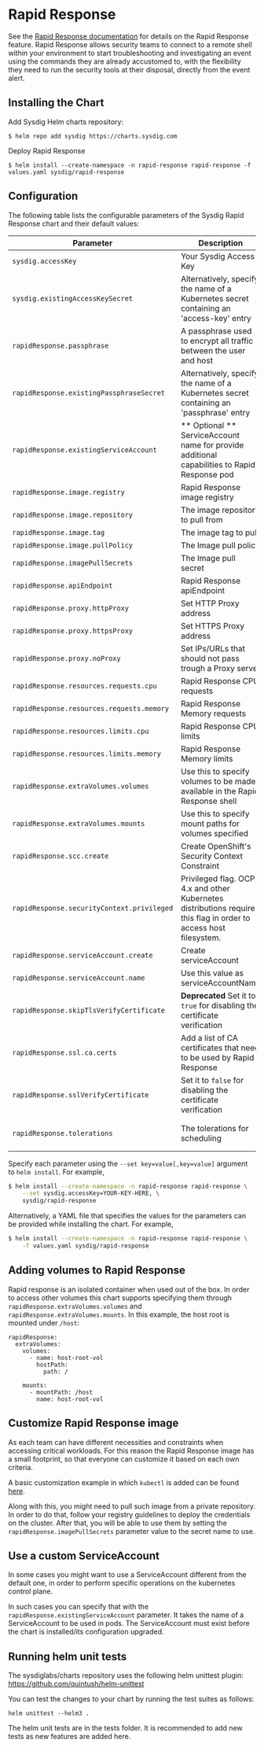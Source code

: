 # Rapid Response

See the [Rapid Response documentation](https://docs.sysdig.com/en/docs/sysdig-secure/investigate/rapid-response/) for details on the Rapid Response feature.
Rapid Response allows security teams to connect to a remote shell within your environment to start troubleshooting and investigating an event using the
commands they are already accustomed to, with the flexibility they need to run the security tools at their disposal, directly from the event alert.



## Installing the Chart

Add Sysdig Helm charts repository:

```
$ helm repo add sysdig https://charts.sysdig.com
```

Deploy Rapid Response

```
$ helm install --create-namespace -n rapid-response rapid-response -f values.yaml sysdig/rapid-response
```

## Configuration

The following table lists the configurable parameters of the Sysdig Rapid Response chart and their default values:

| Parameter                                   | Description                                                                                                       | Default                                                                                             |
|---------------------------------------------|-------------------------------------------------------------------------------------------------------------------|-----------------------------------------------------------------------------------------------------|
| `sysdig.accessKey`                          | Your Sysdig Access Key                                                                                            | ` ` Either accessKey or existingAccessKeySecret is required                                         |
| `sysdig.existingAccessKeySecret`            | Alternatively, specify the name of a Kubernetes secret containing an 'access-key' entry                           | ` ` Either accessKey or existingAccessKeySecret is required                                         |
| `rapidResponse.passphrase`                  | A passphrase used to encrypt all traffic between the user and host                                                | ` ` Either passphrase or existingPassphraseSecret is required                                       |
| `rapidResponse.existingPassphraseSecret`    | Alternatively, specify the name of a Kubernetes secret containing an 'passphrase' entry                           | ` ` Either passphrase or existingPassphraseSecret is required                                       |
| `rapidResponse.existingServiceAccount`      | ** Optional ** ServiceAccount name for provide additional capabilities to Rapid Response pod                      | ` `                                                                                                 |
| `rapidResponse.image.registry`              | Rapid Response image registry                                                                                     | `quay.io`                                                                                           |
| `rapidResponse.image.repository`            | The image repository to pull from                                                                                 | `sysdig/rapid-response-host-component`                                                              |
| `rapidResponse.image.tag`                   | The image tag to pull                                                                                             | `"0.3.9"`                                                                                           |
| `rapidResponse.image.pullPolicy`            | The Image pull policy                                                                                             | `IfNotPresent`                                                                                      |
| `rapidResponse.imagePullSecrets`            | The Image pull secret                                                                                             | ` `                                                                                                 |
| `rapidResponse.apiEndpoint`                 | Rapid Response apiEndpoint                                                                                        | ` `                                                                                                 |
| `rapidResponse.proxy.httpProxy`             | Set HTTP Proxy address                                                                                            | ` `                                                                                                 |
| `rapidResponse.proxy.httpsProxy`            | Set HTTPS Proxy address                                                                                           | ` `                                                                                                 |
| `rapidResponse.proxy.noProxy`               | Set IPs/URLs that should not pass trough a Proxy server                                                           | ` `                                                                                                 |
| `rapidResponse.resources.requests.cpu`      | Rapid Response CPU requests                                                                                       | `150m`                                                                                              |
| `rapidResponse.resources.requests.memory`   | Rapid Response Memory requests                                                                                    | `256Mi`                                                                                             |
| `rapidResponse.resources.limits.cpu`        | Rapid Response CPU limits                                                                                         | `500m`                                                                                              |
| `rapidResponse.resources.limits.memory`     | Rapid Response Memory limits                                                                                      | `500Mi`                                                                                             |
| `rapidResponse.extraVolumes.volumes`        | Use this to specify volumes to be made available in the Rapid Response shell                                      | `[]`                                                                                                |
| `rapidResponse.extraVolumes.mounts`         | Use this to specify mount paths for volumes specified                                                             | `[]`                                                                                                |
| `rapidResponse.scc.create`                  | Create OpenShift's Security Context Constraint | `true` |
| `rapidResponse.securityContext.privileged`  | Privileged flag. OCP 4.x and other Kubernetes distributions require this flag in order to access host filesystem. | `false`                                                                                             |
| `rapidResponse.serviceAccount.create`       | Create serviceAccount                                                                   | `true`                                                      |
| `rapidResponse.serviceAccount.name`         | Use this value as serviceAccountName                                                    | `rapid-response`                                            |
| `rapidResponse.skipTlsVerifyCertificate`    | **Deprecated** Set it to `true` for disabling the certificate verification                                        | `false` **Deprecated** use `sslVerifyCertificate` instead                                           |
| `rapidResponse.ssl.ca.certs`                | Add a list of CA certificates that need to be used by Rapid Response                                              | `[]`                                                                                                |
| `rapidResponse.sslVerifyCertificate`        | Set it to `false` for disabling the certificate verification                                                      | `true`                                                                                              |
| `rapidResponse.tolerations`                 | The tolerations for scheduling	                                                                                  | `node-role.kubernetes.io/master:NoSchedule` <br> `node-role.kubernetes.io/control-plane:NoSchedule` |


Specify each parameter using the `--set key=value[,key=value]` argument to `helm install`. For example,

```bash
$ helm install --create-namespace -n rapid-response rapid-response \
    --set sysdig.accessKey=YOUR-KEY-HERE, \
    sysdig/rapid-response
```

Alternatively, a YAML file that specifies the values for the parameters can be provided while installing the chart. For
example,

```bash
$ helm install --create-namespace -n rapid-response rapid-response \
    -f values.yaml sysdig/rapid-response
```

## Adding volumes to Rapid Response

Rapid response is an isolated container when used out of the box. In order to access other volumes this chart supports specifying them through `rapidResponse.extraVolumes.volumes` and `rapidResponse.extraVolumes.mounts`. In this example, the host root is mounted under `/host`:
```
rapidResponse:
  extraVolumes:
    volumes:
      - name: host-root-vol
        hostPath:
          path: /

    mounts:
      - mountPath: /host
        name: host-root-vol
```

## Customize Rapid Response image

As each team can have different necessities and constraints when accessing critical workloads. For this reason the Rapid Response image has a small footprint, so that everyone can customize it based on each own criteria.

A basic customization example in which `kubectl` is added can be found [here](https://github.com/sysdiglabs/rapid-response-custom-image-example/).

Along with this, you might need to pull such image from a private repository. In order to do that, follow your registry guidelines to deploy the credentials on the cluster. After that, you will be able to use them by setting the `rapidResponse.imagePullSecrets` parameter value to the secret name to use.

## Use a custom ServiceAccount

In some cases you might want to use a ServiceAccount different from the default one, in order to perform specific operations on the kubernetes control plane.

In such cases you can specify that with the `rapidResponse.existingServiceAccount` parameter. It takes the name of a ServiceAccount to be used in pods. The ServiceAccount must exist before the chart is installed/its configuration upgraded.

## Running helm unit tests

The sysdiglabs/charts repository uses the following helm unittest plugin: https://github.com/quintush/helm-unittest

You can test the changes to your chart by running the test suites as follows:

```
helm unittest --helm3 .
```

The helm unit tests are in the tests folder. It is recommended to add new tests as new features are added here.
